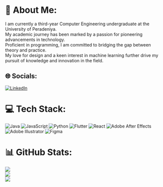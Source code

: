 # 💫 About Me:
I am currently a third-year Computer Engineering undergraduate at the University of Peradeniya.<br>My academic journey has been marked by a passion for pioneering advancements in technology.<br>Proficient in programming, I am committed to bridging the gap between theory and practice.<br>My love for design and a keen interest in machine learning further drive my pursuit of knowledge and innovation in the field.


## 🌐 Socials:
[![LinkedIn](https://img.shields.io/badge/LinkedIn-%230077B5.svg?logo=linkedin&logoColor=white)](https://linkedin.com/in/kaumini-adikari-b345b6204) 

# 💻 Tech Stack:
![Java](https://img.shields.io/badge/java-%23ED8B00.svg?style=flat-square&logo=openjdk&logoColor=white) ![JavaScript](https://img.shields.io/badge/javascript-%23323330.svg?style=flat-square&logo=javascript&logoColor=%23F7DF1E) ![Python](https://img.shields.io/badge/python-3670A0?style=flat-square&logo=python&logoColor=ffdd54) ![Flutter](https://img.shields.io/badge/Flutter-%2302569B.svg?style=flat-square&logo=Flutter&logoColor=white) ![React](https://img.shields.io/badge/react-%2320232a.svg?style=flat-square&logo=react&logoColor=%2361DAFB) ![Adobe After Effects](https://img.shields.io/badge/Adobe%20After%20Effects-9999FF.svg?style=flat-square&logo=Adobe%20After%20Effects&logoColor=white) ![Adobe Illustrator](https://img.shields.io/badge/adobe%20illustrator-%23FF9A00.svg?style=flat-square&logo=adobe%20illustrator&logoColor=white) ![Figma](https://img.shields.io/badge/figma-%23F24E1E.svg?style=flat-square&logo=figma&logoColor=white)
# 📊 GitHub Stats:
![](https://github-readme-stats.vercel.app/api?username=19Kaumini&theme=tokyonight&hide_border=true&include_all_commits=true&count_private=true)<br/>
![](https://github-readme-streak-stats.herokuapp.com/?user=19Kaumini&theme=tokyonight&hide_border=true)<br/>
![](https://github-readme-stats.vercel.app/api/top-langs/?username=19Kaumini&theme=tokyonight&hide_border=true&include_all_commits=true&count_private=true&layout=compact)

<!-- Proudly created with GPRM ( https://gprm.itsvg.in ) -->
